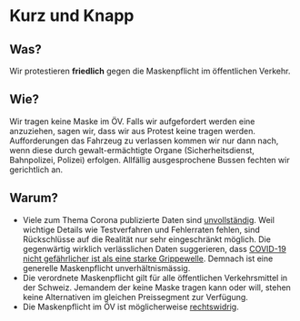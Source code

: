 # Kurz und Knapp

## Was?

Wir protestieren **friedlich** gegen die Maskenpflicht im öffentlichen Verkehr.

## Wie?

Wir tragen keine Maske im ÖV. Falls wir aufgefordert werden eine anzuziehen, sagen wir, dass wir aus Protest keine tragen werden. Aufforderungen das Fahrzeug zu verlassen kommen wir nur dann nach, wenn diese durch gewalt-ermächtigte Organe \(Sicherheitsdienst, Bahnpolizei, Polizei\) erfolgen. Allfällig ausgesprochene Bussen fechten wir gerichtlich an.

## Warum?

* Viele zum Thema Corona publizierte Daten sind [unvollständig](die-details/unvollstaendige-daten.md). Weil wichtige Details wie Testverfahren und Fehlerraten fehlen, sind Rückschlüsse auf die Realität nur sehr eingeschränkt möglich. Die gegenwärtig wirklich verlässlichen Daten suggerieren, dass [COVID-19 nicht gefährlicher ist als eine starke Grippewelle](die-details/covid-19-vs-grippe.md). Demnach ist eine generelle Maskenpflicht unverhältnismässig.
* Die verordnete Maskenpflicht gilt für alle öffentlichen Verkehrsmittel in der Schweiz. Jemandem der keine Maske tragen kann oder will, stehen keine Alternativen im gleichen Preissegment zur Verfügung.
* Die Maskenpflicht im ÖV ist möglicherweise [rechtswidrig](https://corona-transition.org/die-maskenpflicht-im-ov-ist-rechtswidrig).
